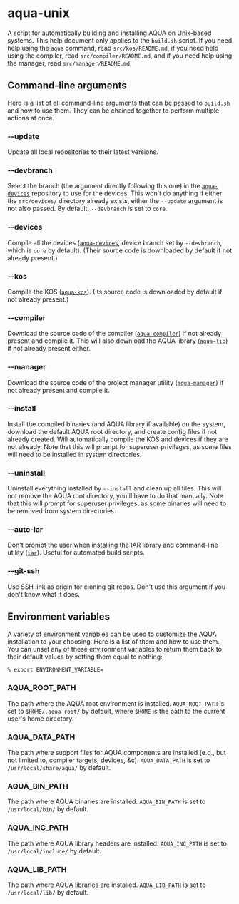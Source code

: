# aqua-unix

A script for automatically building and installing AQUA on Unix-based systems.
This help document only applies to the `build.sh` script.
If you need help using the `aqua` command, read `src/kos/README.md`, if you need help using the compiler, read `src/compiler/README.md`, and if you need help using the manager, read `src/manager/README.md`.

## Command-line arguments

Here is a list of all command-line arguments that can be passed to `build.sh` and how to use them.
They can be chained together to perform multiple actions at once.

### --update

Update all local repositories to their latest versions.

### --devbranch

Select the branch (the argument directly following this one) in the [`aqua-devices`](https://github.com/inobulles/aqua-devices) repository to use for the devices.
This won't do anything if either the `src/devices/` directory already exists, either the `--update` argument is not also passed.
By default, `--devbranch` is set to `core`.

### --devices

Compile all the devices ([`aqua-devices`](https://github.com/inobulles/aqua-devices), device branch set by `--devbranch`, which is `core` by default).
(Their source code is downloaded by default if not already present.)

### --kos

Compile the KOS ([`aqua-kos`](https://github.com/inobulles/aqua-kos)).
(Its source code is downloaded by default if not already present.)

### --compiler

Download the source code of the compiler ([`aqua-compiler`](https://github.com/inobulles/aqua-compiler)) if not already present and compile it.
This will also download the AQUA library ([`aqua-lib`](https://github.com/inobulles/aqua-lib)) if not already present either.

### --manager

Download the source code of the project manager utility ([`aqua-manager`](https://github.com/inobulles/aqua-manager)) if not already present and compile it.

### --install

Install the compiled binaries (and AQUA library if available) on the system, download the default AQUA root directory, and create config files if not already created.
Will automatically compile the KOS and devices if they are not already.
Note that this will prompt for superuser privileges, as some files will need to be installed in system directories.

### --uninstall

Uninstall everything installed by `--install` and clean up all files.
This will not remove the AQUA root directory, you'll have to do that manually.
Note that this will prompt for superuser privileges, as some binaries will need to be removed from system directories.

### --auto-iar

Don't prompt the user when installing the IAR library and command-line utility ([`iar`](https://github.com/inobulles/iar)).
Useful for automated build scripts.

### --git-ssh

Use SSH link as origin for cloning git repos.
Don't use this argument if you don't know what it does.

## Environment variables

A variety of environment variables can be used to customize the AQUA installation to your choosing.
Here is a list of them and how to use them.
You can unset any of these environment variables to return them back to their default values by setting them equal to nothing:

```sh
% export ENVIRONMENT_VARIABLE=
```

### AQUA_ROOT_PATH

The path where the AQUA root environment is installed.
`AQUA_ROOT_PATH` is set to `$HOME/.aqua-root/` by default, where `$HOME` is the path to the current user's home directory.

### AQUA_DATA_PATH

The path where support files for AQUA components are installed (e.g., but not limited to, compiler targets, devices, &c).
`AQUA_DATA_PATH` is set to `/usr/local/share/aqua/` by default.

### AQUA_BIN_PATH

The path where AQUA binaries are installed.
`AQUA_BIN_PATH` is set to `/usr/local/bin/` by default.

### AQUA_INC_PATH

The path where AQUA library headers are installed.
`AQUA_INC_PATH` is set to `/usr/local/include/` by default.

### AQUA_LIB_PATH

The path where AQUA libraries are installed.
`AQUA_LIB_PATH` is set to `/usr/local/lib/` by default.